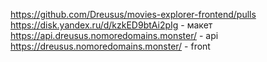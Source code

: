 https://github.com/Dreusus/movies-explorer-frontend/pulls  
https://disk.yandex.ru/d/kzkED9btAi2pIg - макет 
https://api.dreusus.nomoredomains.monster/ - api
https://dreusus.nomoredomains.monster/ - front